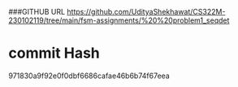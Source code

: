 ###GITHUB URL
https://github.com/UdityaShekhawat/CS322M-230102119/tree/main/fsm-assignments/%20%20problem1_seqdet

# commit Hash 

971830a9f92e0f0dbf6686cafae46b6b74f67eea

